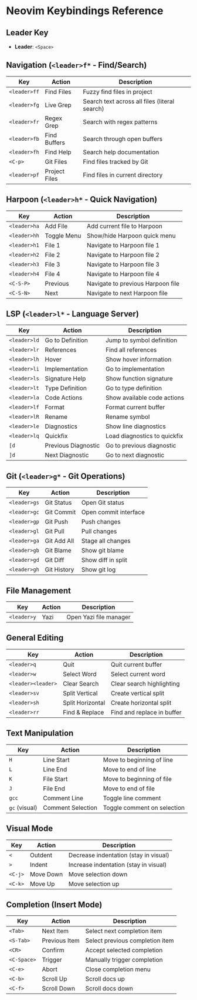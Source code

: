# Neovim Keybindings Reference

## Leader Key
- **Leader**: `<Space>`

## Navigation (`<leader>f*` - Find/Search)
| Key | Action | Description |
|-----|--------|-------------|
| `<leader>ff` | Find Files | Fuzzy find files in project |
| `<leader>fg` | Live Grep | Search text across all files (literal search) |
| `<leader>fr` | Regex Grep | Search with regex patterns |
| `<leader>fb` | Find Buffers | Search through open buffers |
| `<leader>fh` | Find Help | Search help documentation |
| `<C-p>` | Git Files | Find files tracked by Git |
| `<leader>pf` | Project Files | Find files in current directory |

## Harpoon (`<leader>h*` - Quick Navigation)
| Key | Action | Description |
|-----|--------|-------------|
| `<leader>ha` | Add File | Add current file to Harpoon |
| `<leader>hh` | Toggle Menu | Show/hide Harpoon quick menu |
| `<leader>h1` | File 1 | Navigate to Harpoon file 1 |
| `<leader>h2` | File 2 | Navigate to Harpoon file 2 |
| `<leader>h3` | File 3 | Navigate to Harpoon file 3 |
| `<leader>h4` | File 4 | Navigate to Harpoon file 4 |
| `<C-S-P>` | Previous | Navigate to previous Harpoon file |
| `<C-S-N>` | Next | Navigate to next Harpoon file |

## LSP (`<leader>l*` - Language Server)
| Key | Action | Description |
|-----|--------|-------------|
| `<leader>ld` | Go to Definition | Jump to symbol definition |
| `<leader>lr` | References | Find all references |
| `<leader>lh` | Hover | Show hover information |
| `<leader>li` | Implementation | Go to implementation |
| `<leader>ls` | Signature Help | Show function signature |
| `<leader>lt` | Type Definition | Go to type definition |
| `<leader>la` | Code Actions | Show available code actions |
| `<leader>lf` | Format | Format current buffer |
| `<leader>lR` | Rename | Rename symbol |
| `<leader>le` | Diagnostics | Show line diagnostics |
| `<leader>lq` | Quickfix | Load diagnostics to quickfix |
| `[d` | Previous Diagnostic | Go to previous diagnostic |
| `]d` | Next Diagnostic | Go to next diagnostic |

## Git (`<leader>g*` - Git Operations)
| Key | Action | Description |
|-----|--------|-------------|
| `<leader>gs` | Git Status | Open Git status |
| `<leader>gc` | Git Commit | Open commit interface |
| `<leader>gp` | Git Push | Push changes |
| `<leader>gl` | Git Pull | Pull changes |
| `<leader>ga` | Git Add All | Stage all changes |
| `<leader>gb` | Git Blame | Show git blame |
| `<leader>gd` | Git Diff | Show diff in split |
| `<leader>gh` | Git History | Show git log |

## File Management
| Key | Action | Description |
|-----|--------|-------------|
| `<leader>y` | Yazi | Open Yazi file manager |

## General Editing
| Key | Action | Description |
|-----|--------|-------------|
| `<leader>q` | Quit | Quit current buffer |
| `<leader>w` | Select Word | Select current word |
| `<leader><leader>` | Clear Search | Clear search highlighting |
| `<leader>sv` | Split Vertical | Create vertical split |
| `<leader>sh` | Split Horizontal | Create horizontal split |
| `<leader>rr` | Find & Replace | Find and replace in buffer |

## Text Manipulation
| Key | Action | Description |
|-----|--------|-------------|
| `H` | Line Start | Move to beginning of line |
| `L` | Line End | Move to end of line |
| `K` | File Start | Move to beginning of file |
| `J` | File End | Move to end of file |
| `gcc` | Comment Line | Toggle line comment |
| `gc` (visual) | Comment Selection | Toggle comment on selection |

## Visual Mode
| Key | Action | Description |
|-----|--------|-------------|
| `<` | Outdent | Decrease indentation (stay in visual) |
| `>` | Indent | Increase indentation (stay in visual) |
| `<C-j>` | Move Down | Move selection down |
| `<C-k>` | Move Up | Move selection up |

## Completion (Insert Mode)
| Key | Action | Description |
|-----|--------|-------------|
| `<Tab>` | Next Item | Select next completion item |
| `<S-Tab>` | Previous Item | Select previous completion item |
| `<CR>` | Confirm | Accept selected completion |
| `<C-Space>` | Trigger | Manually trigger completion |
| `<C-e>` | Abort | Close completion menu |
| `<C-b>` | Scroll Up | Scroll docs up |
| `<C-f>` | Scroll Down | Scroll docs down |